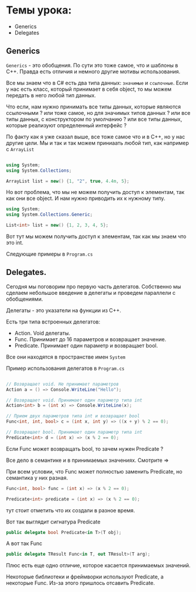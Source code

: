 ﻿# Темы урока: 
* Generics
* Delegates

## Generics
`Generics` - это обобщения. 
По сути это тоже самое, что и шаблоны в C++.
Правда есть отличия и немного другие мотивы использования.


Все мы знаем что в C# есть два типа данных: `значимые` и `ссылочные`.
Если у нас есть класс, который принимает в себя object, то мы можем передать в него любой тип данных.

Что если, нам нужно принимать все типы данных, которые являются ссылочными ?
или тоже самое, но для значимых типов данных ?
или все типы  данных, с конструктором по умолчанию ?
или все типы данных, которые реализуют определенный интерфейс ?

По факту как я уже сказал выше, все тоже самое что и в C++, но у нас другие цели. 
Мы и так и так можем приниаать любой тип, как например с `ArrayList`

```csharp

using System;
using System.Collections;

ArrayList list = new() {1, "2", true, 4.4m, 5};
```

Но вот проблема, что мы не можем получить доступ к элементам, так как они все object.
И нам нужно приводить их к нужному типу.

```csharp
using System;
using System.Collections.Generic;

List<int> list = new() {1, 2, 3, 4, 5};
```

Вот тут мы можем получить доступ к элементам, так как мы знаем что это int.

Следующие примеры в `Program.cs`


## Delegates.

Сегодня мы поговорим про первую часть делегатов. 
Собственно мы сделаем небольшое введение в делегаты и проведем параллели с обобщениями.

Делегаты - это указатели на функции из С++. 

Есть три типа встроенных делегатов:
* Action. Void делегаты.
* Func. Принимает до 16 параметров и возвращает значение.
* Predicate. Принимает один параметр и возвращает bool.

Все они находятся в пространстве имен `System`

Пример использования делегатов в `Program.cs`


```csharp

// Возвращает void. Не принимает параметров
Action a = () => Console.WriteLine("Hello");

// Возвращает void. Принимает один параметр типа int
Action<int> b = (int x) => Console.WriteLine(x);

// Прием двух параметров типа int и возвращает bool
Func<int, int, bool> c = (int x, int y) => ((x + y) % 2 == 0);

// Возвращает bool. Принимает один параметр типа int
Predicate<int> d = (int x) => (x % 2 == 0);

```

Если Func может возвращать bool, то зачем нужен Predicate ?

Все дело в семантике и в принимаемых значениях. Смотрите => 

При всем условии, что Func может полностью заменить Predicate, но семантика у них разная.

```csharp
Func<int, bool> func = (int x) => (x % 2 == 0);

Predicate<int> predicate = (int x) => (x % 2 == 0);
```

тут стоит отметить что их создали в разное время.

Вот так выглядит сигнатура Predicate

```csharp
public delegate bool Predicate<in T>(T obj);
```
А вот так Func
```csharp
public delegate TResult Func<in T, out TResult>(T arg);
```

Плюс есть еще одно отличие, которое касается принимаемых значений.

Некоторые библиотеки и фреймворки используют Predicate, а некоторые Func.
Из-за этого пришлось отсавить Predicate.

